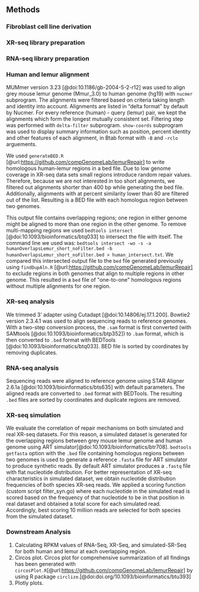 ## Methods

### Fibroblast cell line derivation

### XR-seq library preparation

### RNA-seq library preparation

### Human and lemur alignment

MUMmer version 3.23 [@doi:10.1186/gb-2004-5-2-r12] was used to align grey mouse lemur genome (Mmur_3.0) to human genome (hg19) with `nucmer` subprogram.
The alignments were filtered based on criteria taking length and identity into account.
Alignments are listed in “delta format” by default by Nucmer.
For every reference (human) - query (lemur) pair, we kept the alignments which form the longest mutually consistent set.
Filtering step was performed with `delta-filter` subprogram.
`show-coords` subprogram was used to display summary information such as position, percent identity and other features of each alignment, in Btab format with `-B` and `-rclo` arguements.

We used `generateBED.R` [@url:https://github.com/compGenomeLab/lemurRepair] to write homologous human-lemur regions in a bed file.
Due to low genome coverage in XR-seq data sets small regions introduce random repair values.
Therefore, because we are not interested in too short alignments, we filtered out alignments shorter than 400 bp while generating the bed file.
Additionally, alignments with at percent similarity lower than 80 are filtered out of the list.
Resulting is a BED file with each homologus region between two genomes.

This output file contains overlapping regions; one region in either genome might be aligned to more than one region in the other genome.
To remove multi-mapping regions we used `bedtools intersect` [@doi:10.1093/bioinformatics/btq033] to intersect the file with itself.
The command line we used was: `bedtools intersect -wo -s -a humanOverlapsLemur_short_noFilter.bed -b humanOverlapsLemur_short_noFilter.bed > human_intersect.txt`.
We compared this intersected output file to the `bed` file generated previously using `findDupAln.R` [@url:https://github.com/compGenomeLab/lemurRepair] to exclude regions in both genomes that align to multiple regions in other genome.
This resulted in a `bed` file of "one-to-one" homologous regions without multiple alignments for one region.


### XR-seq analysis

We trimmed 3’ adapter using Cutadapt [@doi:10.14806/ej.17.1.200].
Bowtie2 version 2.3.4.1 was used to align sequencing reads to reference genomes.
With a two-step conversion process, the `.sam` format is first converted (with SAMtools [@doi:10.1093/bioinformatics/btp352]) to `.bam` format, which is then converted to `.bed` format with BEDTools [@doi:10.1093/bioinformatics/btq033].
BED file is sorted by coordinates by removing duplicates.

### RNA-seq analysis

Sequencing reads were aligned to reference genome using STAR Aligner 2.6.1a [@doi:10.1093/bioinformatics/bts635] with default parameters.
The aligned reads are converted to `.bed` format with BEDTools.
The resulting `.bed` files are sorted by coordinates and duplicate regions are removed.

### XR-seq simulation

We evaluate the correlation of repair mechanisms on both simulated and real XR-seq datasets.
For this reason, a simulated dataset is generated for the overlapping regions between grey mouse lemur genome and human genome using ART simulator[@doi:10.1093/bioinformatics/btr708].
`bedtools getfasta` option with the `.bed` file containing homologus regions between two genomes is used to generate a reference `.fasta` file for ART simulator to produce synthetic reads.
By default ART simulator produces a `.fastq` file with flat nucleotide distribution. For better representation of XR-seq characteristics in simulated dataset, we obtain nucleotide distribution frequencies of both species XR-seq reads.
We applied a scoring function (custom script filter_syn.go) where each nucleotide in the simulated read is scored based on the frequency of that nucleotide to be in that position in real dataset and obtained a total score for each simulated read.
Accordingly, best scoring 10 million reads are selected for both species from the simulated dataset.

### Downstream Analysis

1. Calculating RPKM values of RNA-Seq, XR-Seq, and simulated-SR-Seq for both human and lemur at each overlapping region.
2. Circos plot.
Circos plot for comprehensive summarization of all findings has been generated with `circosPlot.R`[@url:https://github.com/compGenomeLab/lemurRepair] by using R package `circlize`.[@doi:doi.org/10.1093/bioinformatics/btu393]
3. Plotly plots.